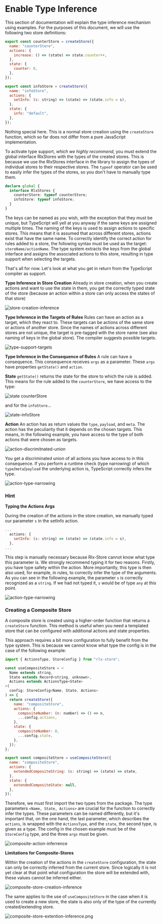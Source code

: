 # Enable Type Inference
This section of documentation will explain the type inference mechanism using examples. For the purposes of this document, we will use the following two store definitions:

```javascript
export const counterStore = createStore({
  name: "counterStore",
  actions: {
    increase: () => (state) => state.counter++,
  },
  state: {
    counter: 0,
  },
});
```
```javascript
export const infoStore = createStore({
  name: "infoStore",
  actions: {
    setInfo: (s: string) => (state) => (state.info = s),
  },
  state: {
    info: "default",
  },
});
```

Nothing special here. This is a normal store creation using the `createStore` function, which so far does not differ from a pure JavaScript implementation.

To activate type support, *which we highly recommend*, you must extend the global interface RlxStores with the types of the created stores. This is because we use the RlxStores interface in the library to assign the types of individual stores to their respective stores. The `typeof` operator can be used to easily infer the types of the stores, so you don't have to manually type them.

```typescript
declare global {
  interface RlxStores {
    counterStore: typeof counterStore;
    infoStore: typeof infoStore;
  }
}
```

The keys can be named as you wish, with the exception that they must be unique, but TypeScript will yell at you anyway if the same keys are assigned multiple times.
The naming of the keys is used to assign actions to specific stores. This means that it is assumed that across different stores, actions exist that have the same name. To correctly identify the correct action for rules added to a store, the following syntax must be used as the target: `storeName/actionName`. The type system extracts the keys from the global interface and assigns the associated actions to this store, resulting in type support when selecting the targets.

That's all for now. Let's look at what you get in return from the TypeScript compiler as support.

**Type Inference in Store Creation**
Already in store creation, when you create actions and want to use the state in them, you get the correctly typed state of the store (because an action within a store can only access the states of that store)

![store-creation-inference](images/store-creation-inference.png)

**Type Inference in the Targets of Rules**
Rules can have an action as a target, which they react to. These targets can be actions of the same store or actions of another store. Since the names of actions across different stores are not unique, the target is pre-tagged with the store name (see also naming of keys in the global store). The compiler suggests possible targets.

![type-support-targets](images/type-support-targets.png)

**Type Inference in the Consequence of Rules**
A rule can have a consequence. This consequence receives `args` as a parameter. These `args` have properties `getState()` and `action`.

**State**
`getState()` returns the state for the store to which the rule is added. This means for the rule added to the `counterStore`, we have access to the type:

![state counterStore](images/state-counterStore.png)

and for the `infoStore`...

![state-infoStore](images/state-infoStore.png)

**Action**
An action has as return values the `type`, `payload`, and `meta`. The action has the peculiarity that it depends on the chosen targets. This means, in the following example, you have access to the type of both actions that were chosen as targets.

![action-discrimitnated-union](images/action-discrimitnated-union.png)

You get a discriminated union of all actions you have access to in this consequence. If you perform a runtime check (type narrowing) of which `type`/`meta`/`payload` the underlying action is, TypeScript correctly infers the type.

![action-type-narrowing](images/type-narrowing.png)

### Hint
**Typing the Actions Args**

During the creation of the actions in the store creation, we manually typed our parameter `s` in the setInfo action.

```javascript
...
  actions: {
    setInfo: (s: string) => (state) => (state.info = s),
  },
...
```
This step is manually necessary because Rlx-Store cannot know what type this parameter is. We strongly recommend typing it for two reasons. Firstly, you have type safety within the action. More importantly, this type is then also used, for example, in rules, to correctly infer the type of the arguments.
As you can see in the following example, the parameter `s` is correctly recognized as a `string`. If we had not typed it, `s` would be of type `any` at this point.

![action-type-narrowing](images/type-narrowing.png)


### Creating a Composite Store
A composite store is created using a higher-order function that returns a `createStore` function. This method is useful when you need a templated store that can be configured with additional actions and state properties.

This approach requires a bit more configuration to fully benefit from the type system. This is because we cannot know what type the config is in the case of the following example:

```javascript
import { ActionsType, StoreConfig } from "rlx-store";

const useCompositeStore = <
  Name extends string,
  State extends Record<string, unknown>,
  Actions extends ActionsType<State>
>(
  config: StoreConfig<Name, State, Actions>
) => {
  return createStore({
    name: "compositeStore",
    actions: {
      compositeNumber: (n: number) => () => n,
      ...config.actions,
    },
    state: {
      compositeNumber: 0,
      ...config.state,
    },
  });
};

export const compositeStore = useCompositeStore({
  name: "compositeStore",
  actions: {
    extendedCompositeString: (s: string) => (state) => state,
  },
  state: {
    extendedCompositeState: null,
  },
});
```

Therefore, we must first import the two types from the package. The type parameters `<Name, State, Actions>` are crucial for the function to correctly infer the types. These parameters can be named differently, but it's important that, on the one hand, the last parameter, which describes the `actions`, is wrapped with the `ActionsType`, and the `state`, the second type, is given as a type. The config in the chosen example must be of the `StoreConfig` type, and the three `args` must be given.

![composite-action-inferrence](images/composite-action-inferrence.png)


**Limitations for Composite-Stores**

Within the creation of the actions in the `createStore` configuration, the state can only be correctly inferred from the current store. Since logically it is not yet clear at that point what configuration the store will be extended with, these values cannot be inferred either.

![composite-store-creation-inference](images/composite-store-creation-inference.png)

The same applies to the use of `useCompositeStore` in the case when it is used to create a new store, the state is also only of the type of the currently created/extending store.

![composite-store-extention-inference.png](images/composite-store-extention-inference.png)